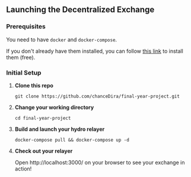 


## Launching the Decentralized Exchange

### Prerequisites

You need to have `docker` and `docker-compose`.

If you don't already have them installed, you can follow [this link](https://docs.docker.com/compose/install/) to install them (free).

### Initial Setup

1.  **Clone this repo**

        git clone https://github.com/chanceDira/final-year-project.git

1.  **Change your working directory**

        cd final-year-project

1.  **Build and launch your hydro relayer**

        docker-compose pull && docker-compose up -d

    
1.  **Check out your relayer**

    Open http://localhost:3000/ on your browser to see your exchange in action!


